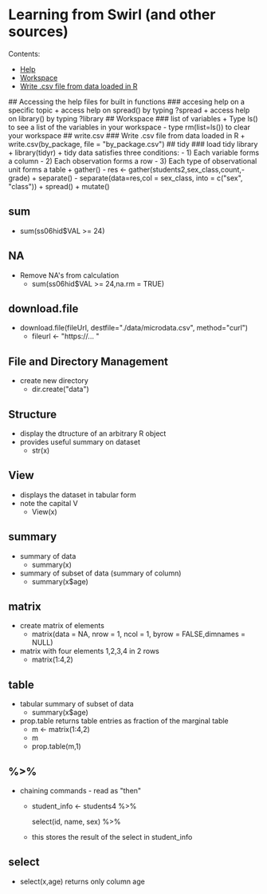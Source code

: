 # Learning from Swirl (and other sources)

Contents:

- [Help](#Help)
- [Workspace](#Workspace)
- [Write .csv file from data loaded in R](#write.csv)


<a name="Help"/>
## Accessing the help files for built in functions
### accesing help on a specific topic
+ access help on spread() by typing ?spread
+ access help on library() by typing ?library

<a name="Workspace"/>
## Workspace
### list of variables
+ Type ls() to see a list of the variables in your workspace
  - type rm(list=ls()) to clear your workspace

<a name="write.csv"/>
## write.csv
### Write .csv file from data loaded in R
+ write.csv(by_package, file = "by_package.csv")

<a name="tidy"/>
## tidy
### load tidy library
+ library(tidyr)
+ tidy data satisfies three conditions:
  - 1) Each variable forms a column
  - 2) Each observation forms a row
  - 3) Each type of observational unit forms a table
+ gather()
  - res <- gather(students2,sex_class,count,-grade)
+ separate()
  - separate(data=res,col = sex_class, into = c("sex", "class"))
+ spread()
+ mutate()

## sum
+ sum(ss06hid$VAL >= 24)

## NA
+ Remove NA's from calculation
  - sum(ss06hid$VAL >= 24,na.rm = TRUE)

## download.file
+ download.file(fileUrl, destfile="./data/microdata.csv", method="curl")
  - fileurl <- "https://... "

## File and Directory Management
+ create new directory
  - dir.create("data")

## Structure
+ display the dtructure of an arbitrary R object
+ provides useful summary on dataset
  - str(x)

## View
+ displays the dataset in tabular form
+ note the capital V
  - View(x)

## summary
+ summary of data
  - summary(x)
+ summary of subset of data (summary of column)
  - summary(x$age)

## matrix
+ create matrix of elements
  - matrix(data = NA, nrow = 1, ncol = 1, byrow = FALSE,dimnames = NULL)
+ matrix with four elements 1,2,3,4 in 2 rows
  - matrix(1:4,2)

## table
+ tabular summary of subset of data
  - summary(x$age)
+ prop.table returns table entries as fraction of the marginal table
  -  m <- matrix(1:4,2)
  -  m
  -  prop.table(m,1)

## %>%
+ chaining commands - read as "then"
  - student_info <- students4 %>%
  
    select(id, name, sex) %>%
  
  - this stores the result of the select in student_info

## select
+ select(x,age) returns only column age
